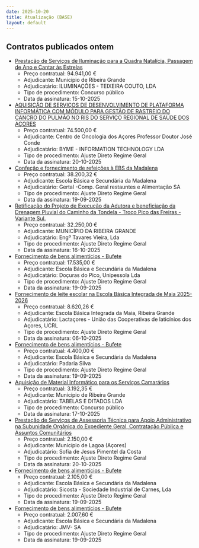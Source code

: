 ```yaml
---
date: 2025-10-20
title: Atualização (BASE)
layout: default
---
```

## Contratos publicados ontem

* [Prestação de Serviços de Iluminação para a Quadra Natalícia, Passagem de Ano e Cantar às Estrelas](https://www.base.gov.pt/Base4/pt/detalhe/?type=contratos&id=11810448)
  * Preço contratual: 94.941,00 €
  * Adjudicante: Município de Ribeira Grande
  * Adjudicatário: ILUMINAÇÕES - TEIXEIRA COUTO, LDA
  * Tipo de procedimento: Concurso público
  * Data da assinatura: 15-10-2025
* [AQUISIÇÃO DE SERVIÇOS DE DESENVOLVIMENTO DE PLATAFORMA INFORMÁTICA COM MÓDULO PARA GESTÃO DE RASTREIO DO CANCRO DO PULMÃO NO RIS DO SERVIÇO REGIONAL DE SAÚDE DOS AÇORES](https://www.base.gov.pt/Base4/pt/detalhe/?type=contratos&id=11810004)
  * Preço contratual: 74.500,00 €
  * Adjudicante: Centro de Oncologia dos Açores Professor Doutor José Conde
  * Adjudicatário: BYME - INFORMATION TECHNOLOGY LDA
  * Tipo de procedimento: Ajuste Direto Regime Geral
  * Data da assinatura: 20-10-2025
* [Confeção e fornecimento de refeições à EBS da Madalena](https://www.base.gov.pt/Base4/pt/detalhe/?type=contratos&id=11809957)
  * Preço contratual: 38.200,32 €
  * Adjudicante: Escola Básica e Secundária da Madalena
  * Adjudicatário: Gertal -Comp. Geral restauntes e Alimentação SA
  * Tipo de procedimento: Ajuste Direto Regime Geral
  * Data da assinatura: 19-09-2025
* [Retificação do Projeto de Execução da Adutora e beneficiação da Drenagem Pluvial do Caminho da Tondela - Troço Pico das Freiras - Variante Sul.](https://www.base.gov.pt/Base4/pt/detalhe/?type=contratos&id=11810254)
  * Preço contratual: 32.250,00 €
  * Adjudicante: MUNICÍPIO DA RIBEIRA GRANDE
  * Adjudicatário: Engº Tavares Vieira, Lda
  * Tipo de procedimento: Ajuste Direto Regime Geral
  * Data da assinatura: 16-10-2025
* [Fornecimento de bens alimentícios - Bufete](https://www.base.gov.pt/Base4/pt/detalhe/?type=contratos&id=11810963)
  * Preço contratual: 17.535,00 €
  * Adjudicante: Escola Básica e Secundária da Madalena
  * Adjudicatário: Doçuras do Pico, Unipessola Lda
  * Tipo de procedimento: Ajuste Direto Regime Geral
  * Data da assinatura: 19-09-2025
* [Fornecimento de leite escolar na Escola Básica Integrada de Maia 2025-2026](https://www.base.gov.pt/Base4/pt/detalhe/?type=contratos&id=11810388)
  * Preço contratual: 8.620,26 €
  * Adjudicante: Escola Básica Integrada da Maia, Ribeira Grande
  * Adjudicatário: Lactaçores - União das Cooperativas de laticínios dos Açores, UCRL
  * Tipo de procedimento: Ajuste Direto Regime Geral
  * Data da assinatura: 06-10-2025
* [Fornecimento de bens alimentícios - Bufete](https://www.base.gov.pt/Base4/pt/detalhe/?type=contratos&id=11811015)
  * Preço contratual: 4.400,00 €
  * Adjudicante: Escola Básica e Secundária da Madalena
  * Adjudicatário: Padaria Silva
  * Tipo de procedimento: Ajuste Direto Regime Geral
  * Data da assinatura: 19-09-2025
* [Aquisição de Material Informático para os Serviços Camarários](https://www.base.gov.pt/Base4/pt/detalhe/?type=contratos&id=11810062)
  * Preço contratual: 3.192,35 €
  * Adjudicante: Município de Ribeira Grande
  * Adjudicatário: TABELAS E DITADOS LDA
  * Tipo de procedimento: Concurso público
  * Data da assinatura: 17-10-2025
* [Prestação de Serviços de Assessoria Técnica para Apoio Administrativo na Subunidade Orgânica do Expediente Geral, Contratação Pública e Assuntos Comunitários](https://www.base.gov.pt/Base4/pt/detalhe/?type=contratos&id=11807950)
  * Preço contratual: 2.150,00 €
  * Adjudicante: Município de Lagoa (Açores)
  * Adjudicatário: Sofia de Jesus Pimentel da Costa
  * Tipo de procedimento: Ajuste Direto Regime Geral
  * Data da assinatura: 20-10-2025
* [Fornecimento de bens alimentícios - Bufete](https://www.base.gov.pt/Base4/pt/detalhe/?type=contratos&id=11810753)
  * Preço contratual: 2.105,00 €
  * Adjudicante: Escola Básica e Secundária da Madalena
  * Adjudicatário: Sicosta - Sociedade Industrial de Carnes, Lda
  * Tipo de procedimento: Ajuste Direto Regime Geral
  * Data da assinatura: 19-09-2025
* [Fornecimento de bens alimentícios - Bufete](https://www.base.gov.pt/Base4/pt/detalhe/?type=contratos&id=11810871)
  * Preço contratual: 2.007,60 €
  * Adjudicante: Escola Básica e Secundária da Madalena
  * Adjudicatário: JMV- SA
  * Tipo de procedimento: Ajuste Direto Regime Geral
  * Data da assinatura: 19-09-2025


